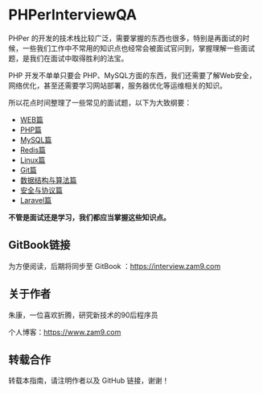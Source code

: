 # PHPerInterviewQA
PHPer 的开发的技术栈比较广泛，需要掌握的东西也很多，特别是再面试的时候，一些我们工作中不常用的知识点也经常会被面试官问到，掌握理解一些面试题，是我们在面试中取得胜利的法宝。

PHP 开发不单单只要会 PHP、MySQL方面的东西，我们还需要了解Web安全，网络优化，甚至还需要学习网站部署，服务器优化等运维相关的知识。

所以花点时间整理了一些常见的面试题，以下为大致纲要：

- [WEB篇](web.md)
- [PHP篇](php.md)
- [MySQL篇](mysql.md)
- [Redis篇](redis.md)
- [Linux篇](linux.md)
- [Git篇](git.md)
- [数据结构与算法篇](structural_algorithm.md)
- [安全与协议篇](security_protocol.md)
- [Laravel篇](laravel.md)

**不管是面试还是学习，我们都应当掌握这些知识点。**

## GitBook链接

为方便阅读，后期将同步至 GitBook ：<https://interview.zam9.com>

## 关于作者

朱康，一位喜欢折腾，研究新技术的90后程序员

个人博客：<https://www.zam9.com>

## 转载合作

转载本指南，请注明作者以及 GitHub 链接，谢谢！